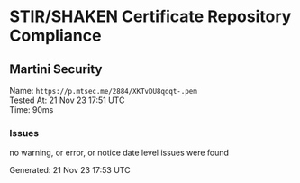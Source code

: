# STIR/SHAKEN Certificate Repository Compliance

## Martini Security

Name: `https://p.mtsec.me/2884/XKTvDU8qdqt-.pem`\
Tested At: 21 Nov 23 17:51 UTC\
Time: 90ms

### Issues

no warning, or error, or notice date level issues were found

Generated: 21 Nov 23 17:53 UTC